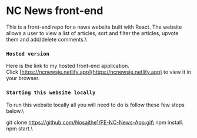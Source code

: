 # NC News front-end

This is a front-end repo for a news website built with React. The website allows a user to view a list of articles, sort and filter the articles, upvote them and add/delete comments.\

### `Hosted version`

Here is the link to my hosted front-end application.\
Click [https://ncnewsje.netlify.app](https://ncnewsje.netlify.app) to view it in your browser.

### `Starting this website locally`

To run this website locally all you will need to do is follow these few steps below.\

git clone https://github.com/Nosajthe1/FE-NC-News-App.git\
npm install.\
npm start.\
